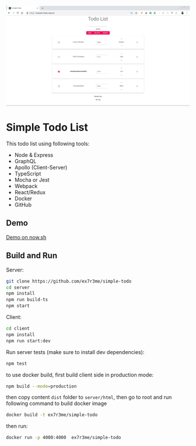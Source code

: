 ![Screenshot](docs/screenshot.png?raw=true "screenshot")

Simple Todo List
=============

This todo list using following tools:
- Node & Express  
- GraphQL  
- Apollo  (Client-Server)  
- TypeScript  
- Mocha  or  Jest  
- Webpack  
- React/Redux  
- Docker  
- GitHub 


## Demo

[Demo on now.sh](https://siavash-todo.now.sh)

## Build and Run
Server:

```sh
git clone https://github.com/ex7r3me/simple-todo
cd server
npm install
npm run build-ts
npm start

```
Client:
```sh
cd client
npm install
npm run start:dev
```
Run server tests (make sure to install dev dependencies):
```sh
npm test
```
to use docker build, first build client side in production mode:
```sh
npm build --mode=production
```
then copy content `dist` folder to `server/html`, then go to root and run following command to build docker image

```sh
docker build -t ex7r3me/simple-todo
```
then run:
```sh
docker run -p 4000:4000  ex7r3me/simple-todo
```

